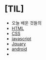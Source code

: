 # [TIL]
- 오늘 배운 것들의 
- [HTML](HTML.md)
- [CSS](CSS.md)
- [javascript](JS.md)  
- [Jquary](Jquary.md)
- [android](android.md)
- 

